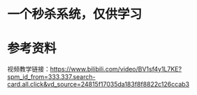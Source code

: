 # 一个秒杀系统，仅供学习

# 参考资料
视频教学链接：https://www.bilibili.com/video/BV1sf4y1L7KE?spm_id_from=333.337.search-card.all.click&vd_source=24815f17035da183f8f8822c126ccab3
